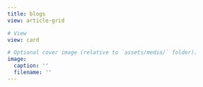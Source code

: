 ```yaml
---
title: blogs
view: article-grid

# View
view: card

# Optional cover image (relative to `assets/media/` folder).
image:
  caption: ''
  filename: ''
---
```

